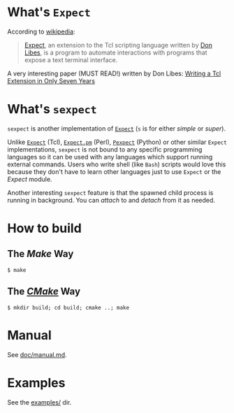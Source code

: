 # What's `Expect`

According to [wikipedia](https://en.wikipedia.org/wiki/Expect):

> [Expect][expect], an extension to the Tcl scripting language written by
[Don Libes][don], is a program to automate
interactions with programs that expose a text terminal interface.

A very interesting paper (MUST READ!) written by Don Libes: [Writing a Tcl Extension in Only Seven Years][7y]

[don]: https://en.wikipedia.org/wiki/Don_Libes
[7y]:  https://ws680.nist.gov/publication/get_pdf.cfm?pub_id=821282

# What's `sexpect`

`sexpect` is another implementation of [`Expect`][expect] (`s` is for either *simple* or
*super*).

Unlike [`Expect`][expect] (Tcl), [`Expect.pm`][expect.pm] (Perl),
[`Pexpect`][pexpect] (Python) or other similar
`Expect` implementations, `sexpect` is not bound to any specific programming
languages so it can be used with any languages which support running external
commands. Users who write shell (like `Bash`) scripts would love this because
they don't have to learn other languages just to use `Expect` or the *Expect*
module.

Another interesting `sexpect` feature is that the spawned child process is
running in background. You can *attach* to and *detach* from it as needed.

# How to build

## The *Make* Way

    $ make

## The [*CMake*](https://cmake.org/) Way

    $ mkdir build; cd build; cmake ..; make
    
# Manual

See [doc/manual.md](doc/manual.md).
    
# Examples

See the [examples/](https://github.com/clarkwang/sexpect/tree/master/examples) dir.

[expect]:    https://www.nist.gov/services-resources/software/expect
[expect.pm]: http://search.cpan.org/perldoc?Expect
[pexpect]:   https://pexpect.readthedocs.io/
